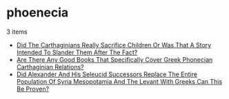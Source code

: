 # phoenecia
3 items

* [Did The Carthaginians Really Sacrifice Children Or Was That A Story Intended To Slander Them After The Fact?](2016/did-the-carthaginians-really-sacrifice-children-or-was-that-a-story-intended-to-slander-them-after-the-fact.md)
* [Are There Any Good Books That Specifically Cover Greek Phonecian Carthaginian Relations?](2017/are-there-any-good-books-that-specifically-cover-greek-phonecian-carthaginian-relations.md)
* [Did Alexander And His Seleucid Successors Replace The Entire Population Of Syria Mesopotamia And The Levant With Greeks Can This Be Proven?](2018/did-alexander-and-his-seleucid-successors-replace-the-entire-population-of-syria-mesopotamia-and-the-levant-with-greeks-can-this-be-proven.md)
